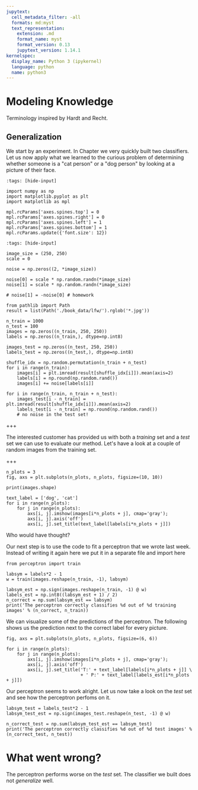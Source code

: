 ```yaml
---
jupytext:
  cell_metadata_filter: -all
  formats: md:myst
  text_representation:
    extension: .md
    format_name: myst
    format_version: 0.13
    jupytext_version: 1.14.1
kernelspec:
  display_name: Python 3 (ipykernel)
  language: python
  name: python3
---
```


# Modeling Knowledge

Terminology inspired by Hardt and Recht.

## Generalization

We start by an experiment. In Chapter [](ch:introduction) we very quickly built two classifiers. Let us now apply what we learned to the curious problem of determining whether someone is a "cat person" or a "dog person" by looking at a picture of their face.

```{code-cell}
:tags: [hide-input]

import numpy as np
import matplotlib.pyplot as plt
import matplotlib as mpl

mpl.rcParams['axes.spines.top'] = 0
mpl.rcParams['axes.spines.right'] = 0
mpl.rcParams['axes.spines.left'] = 1
mpl.rcParams['axes.spines.bottom'] = 1
mpl.rcParams.update({'font.size': 12})
```

```{code-cell}
:tags: [hide-input]

image_size = (250, 250)
scale = 0

noise = np.zeros((2, *image_size))

noise[0] = scale * np.random.randn(*image_size)
noise[1] = scale * np.random.randn(*image_size)

# noise[1] = -noise[0] # homework

from pathlib import Path
result = list(Path('./book_data/lfw/').rglob('*.jpg'))

n_train = 1000
n_test = 100
images = np.zeros((n_train, 250, 250))
labels = np.zeros((n_train,), dtype=np.int8)

images_test = np.zeros((n_test, 250, 250))
labels_test = np.zeros((n_test,), dtype=np.int8)

shuffle_idx = np.random.permutation(n_train + n_test)
for i in range(n_train):
    images[i] = plt.imread(result[shuffle_idx[i]]).mean(axis=2)
    labels[i] = np.round(np.random.rand())
    images[i] += noise[labels[i]]

for i in range(n_train, n_train + n_test):
    images_test[i - n_train] = plt.imread(result[shuffle_idx[i]]).mean(axis=2)
    labels_test[i - n_train] = np.round(np.random.rand())
    # no noise in the test set!
```

+++

The interested customer has provided us with both a _training_ set and a _test_ set we can use to evaluate our method. Let's have a look at a couple of random images from the training set.

+++


```{code-cell}
n_plots = 3
fig, axs = plt.subplots(n_plots, n_plots, figsize=(10, 10))

print(images.shape)
 
text_label = ['dog', 'cat']
for i in range(n_plots):
    for j in range(n_plots):
        axs[i, j].imshow(images[i*n_plots + j], cmap='gray');
        axs[i, j].axis('off')
        axs[i, j].set_title(text_label[labels[i*n_plots + j]])
```

Who would have thought?

Our next step is to use the code to fit a perceptron that we wrote last week. Instead of writing it again here we put it in a separate file and import here

```{code-cell}
from perceptron import train

labsym = labels*2 - 1
w = train(images.reshape(n_train, -1), labsym)
```


```{code-cell}
labsym_est = np.sign(images.reshape(n_train, -1) @ w)
labels_est = np.int8((labsym_est + 1) / 2)
n_correct = np.sum(labsym_est == labsym)
print('The perceptron correctly classifies %d out of %d training images' % (n_correct, n_train))
```


We can visualize some of the predictions of the perceptron. The following shows us the prediction next to the correct label for every picture.


```{code-cell}
fig, axs = plt.subplots(n_plots, n_plots, figsize=(6, 6))

for i in range(n_plots):
    for j in range(n_plots):
        axs[i, j].imshow(images[i*n_plots + j], cmap='gray');
        axs[i, j].axis('off')
        axs[i, j].set_title('T:' + text_label[labels[i*n_plots + j]] \
                            + ' P:' + text_label[labels_est[i*n_plots + j]])
```

Our perceptron seems to work alright. Let us now take a look on the _test_ set and see how the perceptron perfoms on it.

```{code-cell}
labsym_test = labels_test*2 - 1
labsym_test_est = np.sign(images_test.reshape(n_test, -1) @ w)

n_correct_test = np.sum(labsym_test_est == labsym_test)
print('The perceptron correctly classifies %d out of %d test images' % (n_correct_test, n_test))
```
# What went wrong?

The perceptron performs worse on the _test_ set. The classifier we built does not _generalize_ well. 











